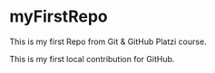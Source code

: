 # myFirstRepo
This is my first Repo from Git &amp; GitHub Platzi course.

This is my first local contribution for GitHub.
